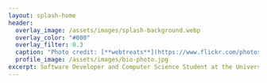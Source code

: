 ```yaml
---
layout: splash-home
header:
  overlay_image: /assets/images/splash-background.webp
  overlay_color: "#000"
  overlay_filter: 0.3
  caption: "Photo credit: [**webtreats**](https://www.flickr.com/photos/webtreatsetc/5756834840)"
  profile_image: /assets/images/bio-photo.jpg
excerpt: Software Developer and Computer Science Student at the University of Guelph
---
```

